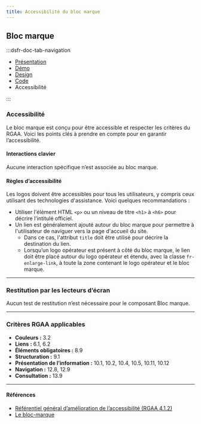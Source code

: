 ```yaml
---
title: Accessibilité du bloc marque
---
```


## Bloc marque

:::dsfr-doc-tab-navigation

- [Présentation](../index.md)
- [Démo](../demo/index.md)
- [Design](../design/index.md)
- [Code](../code/index.md)
- Accessibilité

:::

### Accessibilité

Le bloc marque est conçu pour être accessible et respecter les critères du RGAA. Voici les points clés à prendre en compte pour en garantir l’accessibilité.

#### Interactions clavier

Aucune interaction spécifique n’est associée au bloc marque.

#### Règles d’accessibilité

Les logos doivent être accessibles pour tous les utilisateurs, y compris ceux utilisant des technologies d'assistance. Voici quelques recommandations :

- Utiliser l'élément HTML `<p>` ou un niveau de titre `<h1>` à `<h6>` pour décrire l'intitulé officiel.
- Un lien est généralement ajouté autour du bloc marque pour permettre à l'utilisateur de naviguer vers la page d'accueil du site.
  - Dans ce cas, l'attribut `title` doit être utilisé pour décrire la destination du lien.
  - Lorsqu’un logo opérateur est présent à côté du bloc marque, le lien doit être placé autour du logo opérateur et étendu, avec la classe `fr-enlarge-link`, à toute la zone contenant le logo opérateur et le bloc marque.

---

### Restitution par les lecteurs d’écran

Aucun test de restitution n’est nécessaire pour le composant Bloc marque.

---

### Critères RGAA applicables
- **Couleurs :** 3.2
- **Liens :** 6.1, 6.2
- **Éléments obligatoires :** 8.9
- **Structuration :** 9.1
- **Présentation de l’information :** 10.1, 10.2, 10.4, 10.5, 10.11, 10.12
- **Navigation :** 12.8, 12.9
- **Consultation&nbsp;:** 13.9

---

#### Références

- [Référentiel général d’amélioration de l’accessibilité (RGAA 4.1.2)](https://accessibilite.numerique.gouv.fr/methode/criteres-et-tests/)
- [Le bloc-marque](https://www.info.gouv.fr/marque-de-letat/le-bloc-marque)


